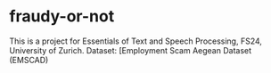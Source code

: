 # fraudy-or-not
This is a project for Essentials of Text and Speech Processing, FS24, University of Zurich.
Dataset: [Employment Scam Aegean Dataset (EMSCAD)[](https://www.kaggle.com/datasets/shivamb/real-or-fake-fake-jobposting-prediction)
